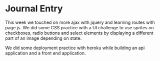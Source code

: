 # Journal Entry

This week we touched on more ajax with jquery and learning routes with page.js. We did some CSS practice with a UI challenge to use sprites on checkboxes, radio buttons and select elements by displaying a different part of an image depending on state.

We did some deployment practice with heroku while building an api application and a front end application.
